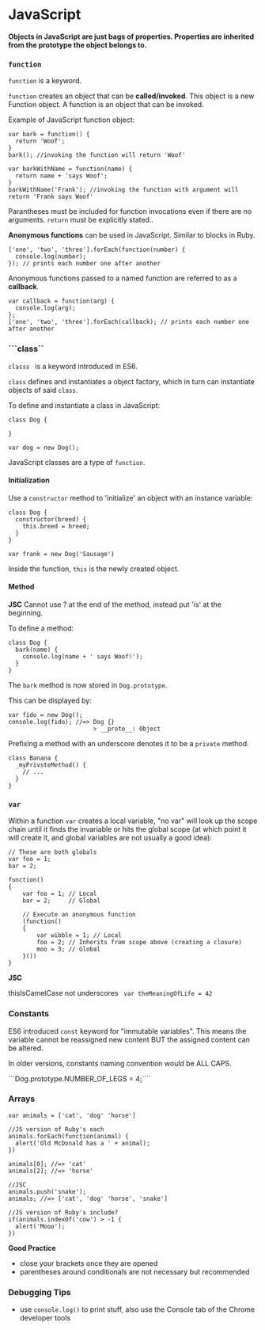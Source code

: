 # JavaScript

**Objects in JavaScript are just bags of properties. Properties are inherited from the prototype the object belongs to.**

### ```function``` 

```function``` is a keyword.

```function``` creates an object that can be **called/invoked**. This object is a new Function object. A function is an object that can be invoked.

Example of JavaScript function object:
```
var bark = function() {
  return 'Woof';
}
bark(); //invoking the function will return 'Woof'

var barkWithName = function(name) {
  return name + 'says Woof';
}
barkWithName('Frank'); //invoking the function with argument will return 'Frank says Woof'
```
Parantheses must be included for function invocations even if there are no arguments.
```return``` must be explicitly stated..

**Anonymous functions** can be used in JavaScript. Similar to blocks in Ruby.
```
['one', 'two', 'three'].forEach(function(number) {
  console.log(number);
}); // prints each number one after another
```
Anonymous functions passed to a named function are referred to as a **callback**.
```
var callback = function(arg) {
  console.log(arg);
};
['one', 'two', 'three'].forEach(callback); // prints each number one after another
```

### ```class``

```classs ``` is a keyword introduced in ES6.

```class``` defines and instantiates a object factory, which in turn can instantiate objects of said ```class```.

To define and instantiate a class in JavaScript:
```
class Dog {

}

var dog = new Dog();
```

JavaScript classes are a type of ```function```.

#### Initialization

Use a ```constructor``` method to 'initialize' an object with an instance variable:
```
class Dog {
  constructor(breed) {
    this.breed = breed;
  }
}

var frank = new Dog('Sausage')
```
Inside the function, ```this``` is the newly created object.

#### Method

**JSC**
Cannot use ? at the end of the method, instead put 'is' at the beginning.

To define a method:
```
class Dog {
  bark(name) {
    console.log(name + ' says Woof!');
  }
}
```
The ```bark``` method is now stored in ```Dog.prototype```. 

This can be displayed by:
```
var fido = new Dog();
console.log(fido); //=> Dog {}
                        > __proto__: Object
```

Prefixing a method with an underscore denotes it to be a ```private``` method.
```
class Banana {
  _myPrivsteMethod() {
    // ...
  }
}
```

### ```var```

Within a function ```var``` creates a local variable, "no var" will look up the scope chain until it finds the invariable or hits the global scope (at which point it will create it, and global variables are not usually a good idea):

```
// These are both globals
var foo = 1;
bar = 2;

function()
{
    var foo = 1; // Local
    bar = 2;     // Global

    // Execute an anonymous function
    (function()
    {
        var wibble = 1; // Local
        foo = 2; // Inherits from scope above (creating a closure)
        moo = 3; // Global
    }())
}
```

**JSC**

thisIsCamelCase not underscores
``` var theMeaningOfLife = 42```

### Constants

ES6 introduced ```const``` keyword for "immutable variables". This means the variable cannot be reassigned new content BUT the assigned content can be altered.

In older versions, constants naming convention would be ALL CAPS.

```Dog.prototype.NUMBER_OF_LEGS = 4;````

### Arrays
```
var animals = ['cat', 'dog' 'horse']

//JS version of Ruby's each
animals.forEach(function(animal) {
  alert('Old McDonald has a ' + animal);
})

animals[0]; //=> 'cat'
animals[2]; //=> 'horse'

//JSC
animals.push('snake');
animals; //=> ['cat', 'dog' 'horse', 'snake']

//JS version of Ruby's include?
if(animals.indexOf('cow') > -1 {
  alert('Mooo');
})
```

**Good Practice**
- close your brackets once they are opened
- parentheses around conditionals are not necessary but recommended

### Debugging Tips
- use ```console.log()``` to print stuff, also use the Console tab of the Chrome developer tools



